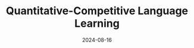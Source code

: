---
featured: false
date: "2024-08-16"
title: "Quantitative-Competitive Language Learning"
authors: 
  - name: "Sean Brynjólfsson"
description: |
  TODO: Description
media: 
  - content: "qcll.png"
    alt_text: "..."
links:
  # - url: ""
  #   text: "Github"
---